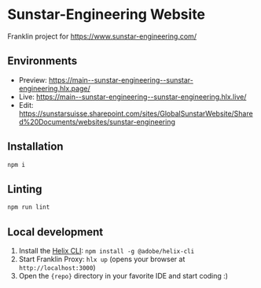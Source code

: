 # Sunstar-Engineering Website
Franklin project for https://www.sunstar-engineering.com/

## Environments
- Preview: https://main--sunstar-engineering--sunstar-engineering.hlx.page/
- Live: https://main--sunstar-engineering--sunstar-engineering.hlx.live/
- Edit: https://sunstarsuisse.sharepoint.com/sites/GlobalSunstarWebsite/Shared%20Documents/websites/sunstar-engineering

## Installation

```sh
npm i
```

## Linting

```sh
npm run lint
```

## Local development

1. Install the [Helix CLI](https://github.com/adobe/helix-cli): `npm install -g @adobe/helix-cli`
1. Start Franklin Proxy: `hlx up` (opens your browser at `http://localhost:3000`)
1. Open the `{repo}` directory in your favorite IDE and start coding :)

